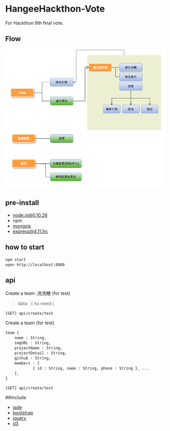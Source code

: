 # HangeeHackthon-Vote

For Hackthon 6th final vote. 

## Flow

![流程圖](flow.png)

## pre-install

 * node.js@0.10.26
 * npm
 * [mongojs](https://github.com/mafintosh/mongojs)
 * [express@4.11.1rc](http://github.com/strongloop/express/)

## how to start

```
npm start
open http://localhost:8080
```

## api

Create a team :洗洗睡 (for test)
>data : ( no need )

```
[GET] api/create/test
```


Create a team (for test)
```
team {
	name : String,
	imgURL : String,
	projectName : String,
	projectDetail : String,
	github : String,
	members : [
			{ id : String, name : String, phone : String }, ...	
	],
}
```

```
[GET] api/create/test
```





##include

 * [jade](http://jade-lang.com/)
 * [bootstrap](http://getbootstrap.com/)
 * [jquery](http://jquery.com/)
 * [d3](https://github.com/mbostock/d3)
